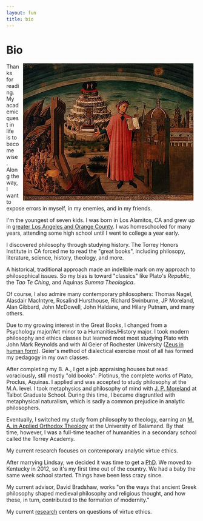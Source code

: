 ```yaml
---
layout: fun
title: bio
---
```


# Bio #

<img src="/img/dante3.jpg" alt="Dante showing italy" align="right" hspace="10">


Thanks for reading. My academic quest in life is to become wise. Along the way, I want to expose errors in myself, in my enemies, and in my friends. 

I'm the youngest of seven kids. I was born in Los Alamitos, CA and grew up in [greater Los Angeles and Orange County](https://screen.yahoo.com/californians-drama-off-405-000000032.html). I was homeschooled for many years, attending some high school until I went to college a year early. 
 
I discovered philosophy through studying history. The Torrey Honors Institute in CA forced me to read the "great books", including philosopy, literature, science, history, theology, and more. 

A historical, traditional approach made an indelible mark on my approach to philosophical issues. So my bias is toward "classics" like Plato's *Republic*, the *Tao Te Ching*, and Aquinas *Summa Theologica*. 

Of course, I also admire many contemporary philosophers: Thomas Nagel, Alasdair MacIntyre, Rosalind Hursthouse, Richard Swinburne, JP Moreland, Alan Gibbard, John McDowell, John Haldane, and Hilary Putnam, and many others. 

Due to my growing interest in the Great Books, I changed from a Psychology major/Art minor to a Humanities/History major. I took modern philosophy and ethics classes but learned most most studying Plato with John Mark Reynolds and with Al Geier of Rochester University ([Zeus in human form](http://www.ratemyprofessors.com/ShowRatings.jsp?tid=190830)). Geier's method of dialectical exercise most of all has formed my pedagogy in my own classes. 

After completing my B. A., I got a job appraising houses but read voraciously, still mostly "old books": Plotinus, the complete works of Plato, Proclus, Aquinas. I applied and was accepted to study philosophy at the M.A. level. I took metaphysics and philosophy of mind with [J. P. Moreland](http://www.jpmoreland.com/) at Talbot Graduate School. During this time, I became disgruntled with metaphysical naturalism, which is sadly a common prejudice in analytic philosophers.

Eventually, I switched my study from philosophy to theology, earning an [M. A. in Applied Orthodox Theology](http://www.antiochian.org/studies/st-stephens-ma-program) at the University of Balamand.  By that time, however, I was a full-time teacher of humanities in a secondary school called the Torrey Academy. 

My current research focuses on contemporary analytic virtue ethics. 
 
After marrying Lindsay, we decided it was time to get a [PhD](http://keithbuhler.github.io/fun/phd). We moved to Kentucky in 2012, so it's my first time out of the country. We had a baby the same week school started. Things have been less crazy since. 
 
My current advisor, David Bradshaw, works "on the ways that ancient Greek philosophy shaped medieval philosophy and religious thought, and how these, in turn, contributed to the formation of modernity." 

My current [research](/research) centers on questions of virtue ethics. 
